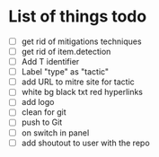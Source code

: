 # List of things todo

- [ ] get rid of mitigations techniques
- [ ] get rid of item.detection
- [ ] Add T identifier
- [ ] Label "type" as "tactic"
- [ ] add URL to mitre site for tactic
- [ ] white bg black txt red hyperlinks
- [ ] add logo
- [ ] clean for git
- [ ] push to Git
- [ ] on switch in panel
- [ ] add shoutout to user with the repo